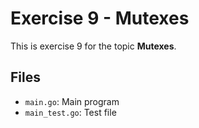 # Exercise 9 - Mutexes

This is exercise 9 for the topic **Mutexes**.

## Files
- `main.go`: Main program
- `main_test.go`: Test file
